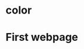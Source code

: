 # color
<html>
  <head>
    <title>Web page</title>
  </head>
  <body>
    <h1>First webpage</h1>
  </body>



</html>
